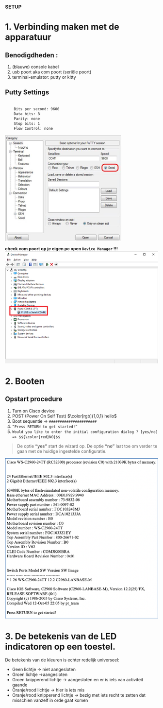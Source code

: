 ###  SETUP

# 1. Verbinding maken met de apparatuur

## Benodigdheden :
1. (blauwe) console kabel
2. usb poort aka com poort (seriële poort)
3. terminal-emulator: putty or kitty

## Putty Settings

```

    Bits per second: 9600
    Data bits: 8
    Parity: none
    Stop bits: 1
    Flow Control: none

```
![Putty settings](./images/puttySession.png)


**check com poort op je eigen pc open ```Device Manager``` !!!**
![Port settings](./images/comPort.png)

# 2. Booten

## Opstart procedure
1. Turn on Cisco device
2. POST (Power On Self Test) $\color[rgb]{1,0,1} hello$
3. Boot sequentie => ``` ######################  ```
4. ``` “Press RETURN to get started!” ``` 
5. ``` Would you like to enter the initial configuration dialog ? [yes/no]  => $${\color{red}NO}$$ ``` 
> De optie **“yes”** start de wizard op.
> De optie **“no”** laat toe om verder te gaan met de huidige ingestelde configuratie.

![booting ](./images/boot.png)

# 3. De betekenis van de LED indicatoren op een toestel.

De betekenis van de kleuren is echter redelijk universeel:
- Geen lichtje → niet aangesloten
- Groen lichtje →aangesloten
- Groen knipperend lichtje → aangesloten en er is iets van activiteit gaande
- Oranje/rood lichtje → hier is iets mis
- Oranje/rood knipperend lichtje → bezig met iets recht te zetten dat misschien vanzelf in orde gaat komen
